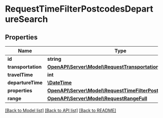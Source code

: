 # RequestTimeFilterPostcodesDepartureSearch

## Properties
Name | Type | Description | Notes
------------ | ------------- | ------------- | -------------
**id** | **string** |  | 
**transportation** | [**OpenAPI\Server\Model\RequestTransportation**](RequestTransportation.md) |  | 
**travelTime** | **int** |  | 
**departureTime** | [**\DateTime**](\DateTime.md) |  | 
**properties** | [**OpenAPI\Server\Model\RequestTimeFilterPostcodesProperty**](RequestTimeFilterPostcodesProperty.md) |  | 
**range** | [**OpenAPI\Server\Model\RequestRangeFull**](RequestRangeFull.md) |  | [optional] 

[[Back to Model list]](../README.md#documentation-for-models) [[Back to API list]](../README.md#documentation-for-api-endpoints) [[Back to README]](../README.md)


